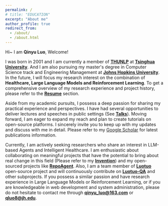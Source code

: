 ```yaml
---
permalink: /
# title: "EDUCATION"
excerpt: "About me"
author_profile: true
redirect_from: 
  - /about/
  - /about.html
---
```


Hi~ I am **Qinyu Luo**, Welcome!

I was born in 2001 and I am currently a member of **[THUNLP](http://nlp.csai.tsinghua.edu.cn)** at **[Tsinghua University](https://www.tsinghua.edu.cn)**. And I am also pursuing my master's degree in Computer Science track and Engineering Management at **[Johns Hopkins University](https://www.jhu.edu)**. In the future, I will focus my research interest on the combination of **Healthcare, Large Language Models and Reinforcement Learning**. To get a comprehensive overview of my research experience and project history, please refer to the **[Resume](./cv.md)** section.

Aside from my academic pursuits, I possess a deep passion for sharing my practical experience and perspectives. I have had several opportunities to deliver lectures and speeches in public settings (See **[Talks](./talks.html)**). Moving forward, I am eager to expand my reach and plan to create tutorials on open-source platforms. I sincerely invite you to keep up with my updates and discuss with me in detail. Please refer to my [Google Scholar](https://scholar.google.com/citations?user=ipMWfycAAAAJ&hl=en) for latest publications information.

Currently, I am actively seeking researchers who share an interest in LLM-based Agents and Intelligent Healthcare. I am enthusiastic about collaborating on meaningful projects that have the potential to bring about real change in this field (Please refer to my **[Invention](./product.md)**) and my open-sourced projects like **[RepoAgent](https://arxiv.org/abs/2402.16667)**. Also, I am a team member of **[Luotuo](https://github.com/LC1332/Luotuo-Chinese-LLM)** open-source project and will continuously contribute on **[Luotuo-QA](https://github.com/LC1332/Luotuo-QA)** and other subprojects. If you possess a similar passion and have research experience in Large Language Models or Reinforcement Learning, or if you are knowledgeable in web development and system administration, please do not hesitate to contact me through **qinyu_luo@163.com** or **qluo8@jh.edu**.